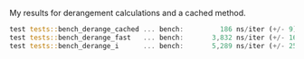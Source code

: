 My results for derangement calculations and a cached method.

```Rust
test tests::bench_derange_cached ... bench:         186 ns/iter (+/- 9)
test tests::bench_derange_fast   ... bench:       3,832 ns/iter (+/- 169)
test tests::bench_derange_i      ... bench:       5,289 ns/iter (+/- 259)
```